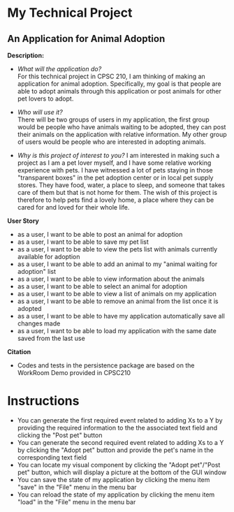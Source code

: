 # My Technical Project

## An Application for Animal Adoption

**Description:**

- *What will the application do?*  
 For this technical project in CPSC 210, I am thinking of making an application for animal adoption. Specifically, my goal
is that people are able to adopt animals through this application or post animals for other pet lovers to adopt. 
- *Who will use it?*                 
There will be two groups of users in my application,
the first group would be people who have animals waiting to
be adopted, they can post their animals on the application with relative information. My other group of users would
be people who are interested in adopting animals.

- *Why is this project of interest to you?*
  I am interested in making such a project as I am a pet lover myself, and I have some relative working experience with pets. I have witnessed a lot of pets staying in those "transparent boxes" in the pet adoption center or in local pet supply stores. They have food, water, a place to sleep, and someone that takes care of them but that is not home for them. The wish of this project is therefore to help pets find a lovely home, a place where they can be cared for and loved for their whole life.


**User Story**

- as a user, I want to be able to post an animal for adoption
- as a user, I want to be able to save my pet list
- as a user, I want to be able to view the pets list with animals currently available for adoption
- as a user, I want to be able to add an animal to my "animal waiting for adoption" list
- as a user, I want to be able to view information about the animals
- as a user, I want to be able to select an animal for adoption
- as a user, I want to be able to view a list of animals on my application
- as a user, I want to be able to remove an animal from the list once it is adopted
- as a user, I want to be able to have my application automatically save all changes made
- as a user, I want to be able to load my application with the same date saved from the last use

**Citation**

- Codes and tests in the persistence package are based on the WorkRoom Demo provided in CPSC210

# Instructions

- You can generate the first required event related to adding Xs to a Y by providing the required information to the 
the associated text field and clicking the "Post pet" button
- You can generate the second required event related to adding Xs to a Y by clicking the "Adopt pet" button and provide
the pet's name in the corresponding text field
- You can locate my visual component by clicking the "Adopt pet"/"Post pet" button, which will display a picture at the 
bottom of the GUI window
- You can save the state of my application by clicking the menu item "save" in the "File" menu in the menu bar
- You can reload the state of my application by clicking the menu item "load" in the "File" menu in the menu bar

